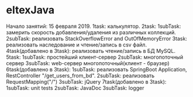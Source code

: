 # eltexJava
Начало занятий: 15 февраля 2019.
1task: калькулятор.
2task:
    1subTask: замерить скорость добавления/удаления из различных коллекций.
    2subTask: реализовать StackOverflowError and OutOfMemoryError
3task: реализовать наследование и чтение/запись в csv файл.
4task(добавлено в 3task): реализовать чтение/запись в БД MySQL.
5task:
    1subTask: простейший клиент-сервер
    2subTask: многопоточный сервер
    3subTask: web-сервер многопоточный(клиент - браузер)
6task(добавлено в 3task):
    1subTask: реализовать SpringBoot Application, RestController "/get_users_from_bd".
    2subTask: реализовать RequestMapping("/")
    3subTask: jQuery
7task(добавлено в 3task):
    1subTask: unit tests
    2subTask: JavaDoc
    3subTask: logger


